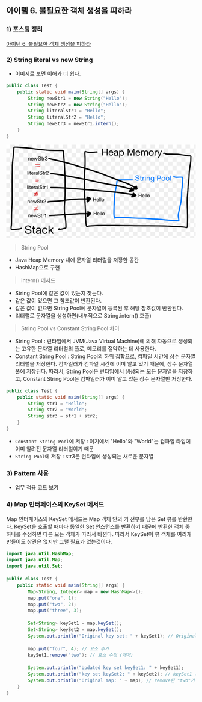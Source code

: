 ## 아이템 6. 불필요한 객체 생성을 피하라

### 1) 포스팅 정리
[아이템 6. 불필요한 객체 생성을 피하라](https://devfunny.tistory.com/531)

### 2) String literal vs new String
- 이미지로 보면 이해가 더 쉽다.
```java
public class Test {
    public static void main(String[] args) {
        String newStr1 = new String("Hello");
        String newStr2 = new String("Hello");
        String literalStr1 = "Hello";
        String literalStr2 = "Hello";
        String newStr3 = newStr1.intern();
    }
}
```
![img.png](image/item6/img.png)

> String Pool
- Java Heap Memory 내에 문자열 리터럴을 저장한 공간
- HashMap으로 구현

> intern() 메서드
- String Pool에 같은 값이 있는지 찾는다.
- 같은 값이 있으면 그 참조값이 반환된다.
- 같은 값이 없으면 String Pool에 문자열이 등록된 후 해당 참조값이 반환된다.
- 리터럴로 문자열을 생성하면(내부적으로 String.intern() 호출)

> String Pool vs Constant String Pool 차이
- String Pool : 런타임에서 JVM(Java Virtual Machine)에 의해 자동으로 생성되는 고유한 문자열 리터럴의 풀로, 메모리를 절약하는 데 사용한다.
- Constant String Pool : String Pool의 하위 집합으로, 컴파일 시간에 상수 문자열 리터럴을 저장한다. 컴파일러가 컴파일 시간에 이미 알고 있기 때문에, 상수 문자열 풀에 저장된다.
따라서, String Pool은 런타임에서 생성되는 모든 문자열을 저장하고, Constant String Pool은 컴파일러가 이미 알고 있는 상수 문자열만 저장한다.

```java
public class Test {
    public static void main(String[] args) {
        String str1 = "Hello";
        String str2 = "World";
        String str3 = str1 + str2;
    }
}
```

- `Constant String Pool`에 저장 : 여기에서 "Hello"와 "World"는 컴파일 타임에 이미 알려진 문자열 리터럴이기 때문
- `String Pool`에 저장 : str3은 런타임에 생성되는 새로운 문자열

### 3) Pattern 사용
- 업무 적용 코드 보기

### 4) Map 인터페이스의 KeySet 메서드
Map 인터페이스의 KeySet 메서드는 Map 객체 안의 키 전부를 담은 Set 뷰를 반환한다.
KeySet을 호출할 때마다 동일한 Set 인스턴스를 반환하기 때문에 반환한 객체 중 하나를 수정하면 다른 모든 객체가 따라서 바뀐다.
따라서 KeySet이 뷰 객체를 여러개 만들어도 상관은 없지만 그럴 필요가 없는것이다.

```java
import java.util.HashMap;
import java.util.Map;
import java.util.Set;

public class Test {
    public static void main(String[] args) {
        Map<String, Integer> map = new HashMap<>();
        map.put("one", 1);
        map.put("two", 2);
        map.put("three", 3);

        Set<String> keySet1 = map.keySet();
        Set<String> keySet2 = map.keySet();
        System.out.println("Original key set: " + keySet1); // Original key set: [one, two, three]

        map.put("four", 4); // 요소 추가
        keySet1.remove("two"); // 요소 수정 (제거)

        System.out.println("Updated key set keySet1: " + keySet1);
        System.out.println("key set keySet2: " + keySet2); // keySet1 의 수정내역이 keySet2에도 적용된다.
        System.out.println("Original map: " + map); // remove된 "two"가 map 안에서도 제거되었다.
    }
}
```